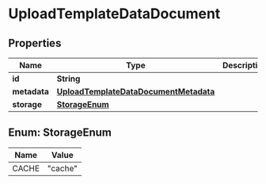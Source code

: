 

# UploadTemplateDataDocument


## Properties

Name | Type | Description | Notes
------------ | ------------- | ------------- | -------------
**id** | **String** |  | 
**metadata** | [**UploadTemplateDataDocumentMetadata**](UploadTemplateDataDocumentMetadata.md) |  | 
**storage** | [**StorageEnum**](#StorageEnum) |  | 



## Enum: StorageEnum

Name | Value
---- | -----
CACHE | &quot;cache&quot;



